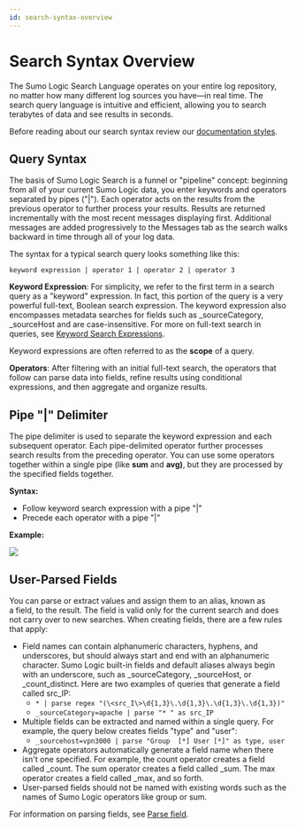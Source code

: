 ```yaml
---
id: search-syntax-overview
---
```


# Search Syntax Overview

The Sumo Logic Search Language operates on your entire log repository,
no matter how many different log sources you have—in real time. The
search query language is intuitive and efficient, allowing you to search
terabytes of data and see results in seconds.

Before reading about our search syntax review our [documentation
styles](../../../01Start-Here/03About-Sumo-Logic/Help_Documentation_Styles.md "Help Documentation Styles").

## Query Syntax

The basis of Sumo Logic Search is a funnel or "pipeline" concept:
beginning from all of your current Sumo Logic data, you enter keywords
and operators separated by pipes ("\|"). Each operator acts on the
results from the previous operator to further process your results.
Results are returned incrementally with the most recent messages
displaying first. Additional messages are added progressively to the
Messages tab as the search walks backward in time through all of your
log data.

The syntax for a typical search query looks something like this:

`keyword expression | operator 1 | operator 2 | operator 3`

**Keyword Expression**: For simplicity, we refer to the first term in a
search query as a "keyword" expression. In fact, this portion of the
query is a very powerful full-text, Boolean search expression. The
keyword expression also encompasses metadata searches for fields such as
\_sourceCategory, \_sourceHost and are case-insensitive. For more on
full-text search in queries, see [Keyword Search
Expressions](Keyword-Search-Expressions.md "Keyword Search Expressions").

Keyword expressions are often referred to as the ****scope**** of a
query.

**Operators**: After filtering with an initial full-text search, the
operators that follow can parse data into fields, refine results using
conditional expressions, and then aggregate and organize results.

## Pipe "\|" Delimiter

The pipe delimiter is used to separate the keyword expression and each
subsequent operator. Each pipe-delimited operator further processes
search results from the preceding operator. You can use some operators
together within a single pipe (like **sum** and **avg)**, but they are
processed by the specified fields together.

**Syntax:**

-   Follow keyword search expression with a pipe "\|"
-   Precede each operator with a pipe "\|"

**Example:**

![](../../static/img/Get-Started-with-Search/How-to-Build-a-Search/Search-Syntax-Overview/../../../../Assets/Media_Repo_for_Search/query_syntax_new.png)

## User-Parsed Fields

You can parse or extract values and assign them to an alias, known as
a field, to the result. The field is valid only for the current
search and does not carry over to new searches. When creating fields,
there are a few rules that apply:

-   Field names can contain alphanumeric characters, hyphens, and
    underscores, but should always start and end with an alphanumeric
    character. Sumo Logic built-in fields and default aliases always
    begin with an underscore, such as \_sourceCategory, \_sourceHost, or
    \_count_distinct. Here are two examples of queries that generate
    a field called src_IP:
    -   `* | parse regex "(\<src_I\>\d{1,3}\.\d{1,3}\.\d{1,3}\.\d{1,3})"`
    -   `_sourceCategory=apache | parse "* " as src_IP`
-   Multiple fields can be extracted and named within a single query.
    For example, the query below creates fields "type" and "user":
    -   `_sourcehost=vpn3000 | parse "Group  [*] User [*]" as type, user`
-   Aggregate operators automatically generate a field name when there
    isn't one specified. For example, the count operator creates a field
    called \_count. The sum operator creates a field called \_sum. The
    max operator creates a field called \_max, and so forth.
-   User-parsed fields should not be named with existing words such as
    the names of Sumo Logic operators like group or sum.

For information on parsing fields, see [Parse
field](../../Search-Query-Language/01-Parse-Operators/Parse-field-option.md "Parse field"). 
